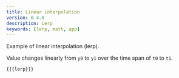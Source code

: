 ```yaml
---
title: Linear interpolation
version: 0.4.0
description: Lerp
keywords: [lerp, math, app]
---
```


Example of linear interpolation (lerp).

Value changes linearly from `y0` to `y1` over the time span of `t0` to `t1`.

```vyper
{{{lerp}}}
```
